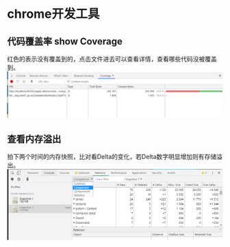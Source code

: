 # chrome开发工具

## 代码覆盖率 show Coverage
红色的表示没有覆盖到的，点击文件进去可以查看详情，查看哪些代码没被覆盖到。
![查看代码覆盖率.png](img%2F%E6%9F%A5%E7%9C%8B%E4%BB%A3%E7%A0%81%E8%A6%86%E7%9B%96%E7%8E%87.png)


## 查看内存溢出
拍下两个时间的内存快照，比对看Delta的变化，若Delta数字明显增加则有存储溢出。
![查看内存溢出.png](img%2F%E6%9F%A5%E7%9C%8B%E5%86%85%E5%AD%98%E6%BA%A2%E5%87%BA.png)
